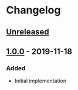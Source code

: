 # Changelog

## [Unreleased][]

## [1.0.0][] - 2019-11-18

### Added

- Initial implementation


[Unreleased]: https://github.com/niksy/statua-dialog/compare/v1.0.0...HEAD
[1.0.0]: https://github.com/niksy/statua-dialog/tree/v1.0.0